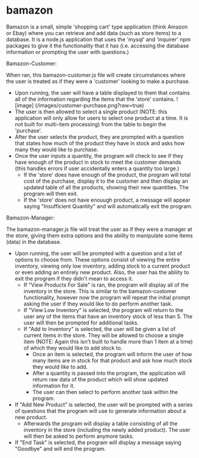 # bamazon

Bamazon is a small, simple 'shopping cart' type application (think Amazon or Ebay) where you can retrieve and add data (such as store items) to a database. It is a node.js application that uses the 'mysql' and 'inquirer' npm packages to give it the functionality that it has (i.e. accessing the database information or prompting the user with questions.)



Bamazon-Customer:

When ran, this bamazon-customer.js file will create circumstances where the user is treated as if they were a 'customer' looking to make a purchase.

- Upon running, the user will have a table displayed to them that contains all of the information regarding the items that the 'store' contains.
![image]
(/images/customer-purchase.png?raw=true)
- The user is then allowed to select a single product (NOTE: this application will only allow for users to select one product at a time. It is not built for multi-item processing) from the table to begin the 'purchase'.
- After the user selects the product, they are prompted with a question that states how much of the product they have in stock and asks how many they would like to purchase.
- Once the user inputs a quantity, the program will check to see if they have enough of the product in stock to meet the customer demands (this handles errors if user accidentally enters a quantity too large.)
  - If the 'store' does have enough of the product, the program will total cost of the purchase, display it to the customer and then display an updated table of all the products, showing their new quantities. The program will then exit.
  - If the 'store' does not have enouugh product, a message will appear saying "Insufficient Quantity" and will automatically exit the program.


Bamazon-Manager:

The bamazon-manager.js file will treat the user as if they were a manager at the store, giving them extra options and the ability to manipulate some items (data) in the database. 

- Upon running, the user will be prompted with a question and a list of options to choose from. These options consist of viewing the entire inventory, viewing only low inventory, adding stock to a current product or even adding an entirely new product. Also, the user has the abliity to exit the program if they didn't mean to access it.
  - If "View Products For Sale" is ran, the program will display all of the inventory in the store. This is similar to the bamazon-customer functionality, however now the program will repeat the initial prompt asking the user if they would like to do perform another task.
  - If "View Low Inventory" is selected, the program will return to the user any of the items that have an inventory stock of less than 5. The user will then be prompted for additional tasks.
  - If "Add to Inventory" is selected, the user will be given a list of current items in the store. They will be allowed to choose a single item (NOTE: Again this isn't built to handle more than 1 item at a time) of which they would like to add stock to.
    - Once an item is selected, the program will inform the user of how many items are in stock for that product and ask how much stock they would like to add.
    - After a quantity is passed into the program, the application will return raw data of the product which will show updated information for it.
    - The user can then select to perform another task within the program.
- If "Add New Product" is selected, the user will be prompted with a series of questions that the program will use to generate information about a new product.
    - Afterwards the program will display a table consisting of all the inventory in the store (including the newly added product). The user will then be asked to perform anymore tasks.
- If "End Task" is selected, the program will display a message saying "Goodbye" and will end the program.




